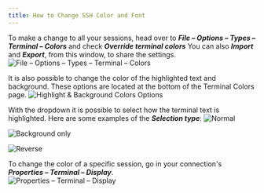 ```yaml
---
title: How to Change SSH Color and Font
---
```


To make a change to all your sessions, head over to ***File – Options – Types – Terminal – Colors*** and check ***Override terminal colors*** You can also ***Import*** and ***Export***, from this window, to share the settings.  
![File – Options – Types – Terminal – Colors](/img/en/kb/KB4131.png)

It is also possible to change the color of the highlighted text and background. These options are located at the bottom of the Terminal Colors page.
![Highlight & Background Colors Options](/img/en/kb/KB0001.png)

With the dropdown it is possible to select how the terminal text is highlighted. Here are some examples of the ***Selection type***:
![Normal](/img/en/kb/KB0002.png)

![Background only](/img/en/kb/KB0003.png)

![Reverse](/img/en/kb/KB0004.png)

To change the color of a specific session, go in your connection's ***Properties – Terminal – Display***.  
![Properties – Terminal – Display](/img/en/kb/KB4132.png)
